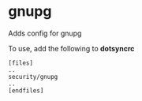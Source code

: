 gnupg
=====

Adds config for gnupg

To use, add the following to **dotsyncrc**

    [files]
    ..
    security/gnupg
    ..
    [endfiles]

